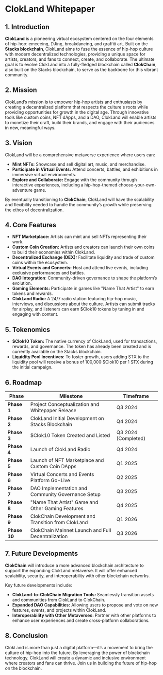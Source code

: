 # ClokLand Whitepaper

## 1. Introduction

**ClokLand** is a pioneering virtual ecosystem centered on the four elements of hip-hop: emceeing, DJing, breakdancing, and graffiti art. Built on the **Stacks blockchain**, ClokLand aims to fuse the essence of hip-hop culture with modern decentralized technologies, providing a unique space for artists, creators, and fans to connect, create, and collaborate. The ultimate goal is to evolve ClokLand into a fully-fledged blockchain called **ClokChain**, also built on the Stacks blockchain, to serve as the backbone for this vibrant community.

## 2. Mission

ClokLand’s mission is to empower hip-hop artists and enthusiasts by creating a decentralized platform that respects the culture's roots while providing opportunities for growth in the digital age. Through innovative tools like custom coins, NFT dApps, and a DAO, ClokLand will enable artists to monetize their craft, build their brands, and engage with their audiences in new, meaningful ways.

## 3. Vision

ClokLand will be a comprehensive metaverse experience where users can:

- **Mint NFTs:** Showcase and sell digital art, music, and merchandise.
- **Participate in Virtual Events:** Attend concerts, battles, and exhibitions in immersive virtual environments.
- **Explore and Collaborate:** Engage with the community through interactive experiences, including a hip-hop-themed choose-your-own-adventure game.

By eventually transitioning to **ClokChain**, ClokLand will have the scalability and flexibility needed to handle the community’s growth while preserving the ethos of decentralization.

## 4. Core Features

- **NFT Marketplace:** Artists can mint and sell NFTs representing their work.
- **Custom Coin Creation:** Artists and creators can launch their own coins to build their economies within ClokLand.
- **Decentralized Exchange (DEX):** Facilitate liquidity and trade of custom coins within the ecosystem.
- **Virtual Events and Concerts:** Host and attend live events, including exclusive performances and battles.
- **DAO Integration:** Community-driven governance to shape the platform’s evolution.
- **Gaming Elements:** Participate in games like "Name That Artist" to earn tokens and rewards.
- **ClokLand Radio:** A 24/7 radio station featuring hip-hop music, interviews, and discussions about the culture. Artists can submit tracks for airplay, and listeners can earn $Clok10 tokens by tuning in and engaging with content.

## 5. Tokenomics

- **$Clok10 Token:** The native currency of ClokLand, used for transactions, rewards, and governance. The token has already been created and is currently available on the Stacks blockchain.
- **Liquidity Pool Incentives:** To foster growth, users adding STX to the liquidity pool will receive a bonus of 100,000 $Clok10 per 1 STX during the initial campaign.

## 6. Roadmap

| **Phase**    | **Milestone**                                        | **Timeframe**    |
|--------------|------------------------------------------------------|------------------|
| **Phase 1**  | Project Conceptualization and Whitepaper Release      | Q3 2024          |
| **Phase 2**  | ClokLand Initial Development on Stacks Blockchain     | Q4 2024          |
| **Phase 3**  | $Clok10 Token Created and Listed                      | Q3 2024 (Completed)|
| **Phase 4**  | Launch of ClokLand Radio                              | Q4 2024          |
| **Phase 5**  | Launch of NFT Marketplace and Custom Coin DApps       | Q1 2025          |
| **Phase 6**  | Virtual Concerts and Events Platform Go-Live          | Q2 2025          |
| **Phase 7**  | DAO Implementation and Community Governance Setup     | Q3 2025          |
| **Phase 8**  | "Name That Artist" Game and Other Gaming Features     | Q4 2025          |
| **Phase 9**  | ClokChain Development and Transition from ClokLand    | Q1 2026          |
| **Phase 10** | ClokChain Mainnet Launch and Full Decentralization    | Q3 2026          |

## 7. Future Developments

**ClokChain** will introduce a more advanced blockchain architecture to support the expanding ClokLand metaverse. It will offer enhanced scalability, security, and interoperability with other blockchain networks.

Key future developments include:

- **ClokLand-to-ClokChain Migration Tools:** Seamlessly transition assets and communities from ClokLand to ClokChain.
- **Expanded DAO Capabilities:** Allowing users to propose and vote on new features, events, and projects within ClokLand.
- **Interoperability with Other Metaverses:** Partner with other platforms to enhance user experiences and create cross-platform collaborations.

## 8. Conclusion

ClokLand is more than just a digital platform—it’s a movement to bring the culture of hip-hop into the future. By leveraging the power of blockchain technology, ClokLand will create a dynamic and inclusive environment where creators and fans can thrive. Join us in building the future of hip-hop on the blockchain.
